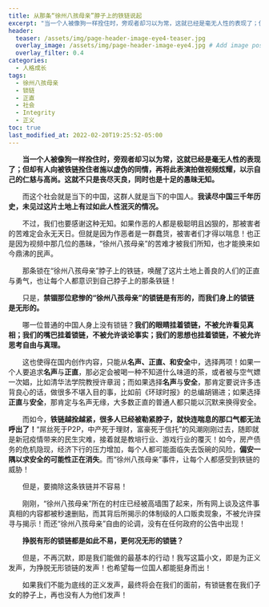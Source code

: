 ```yaml
---
title: 从那条“徐州八孩母亲”脖子上的铁链说起
excerpt: "当一个人被像狗一样拴住时，旁观者却习以为常，这就已经是毫无人性的表现了；但却有人向被铁链拴住者施以虚伪的同情，再将此表演拍做视频炫耀，以示自己的仁慈与高尚。"
header:
  teaser: /assets/img/page-header-image-eye4-teaser.jpg
  overlay_image: /assets/img/page-header-image-eye4.jpg # Add image post (optional)
  overlay_filter: 0.4
categories:
  - 人格成长
tags: 
  - 徐州八孩母亲
  - 锁链
  - 正直
  - 社会
  - Integrity
  - 正义
toc: true
last_modified_at: 2022-02-20T19:25:52-05:00
---
```


&emsp;&emsp;**当一个人被像狗一样拴住时，旁观者却习以为常，这就已经是毫无人性的表现了；但却有人向被铁链拴住者施以虚伪的同情，再将此表演拍做视频炫耀，以示自己的仁慈与高尚。这就不只是丧尽天良，同时也是十足的愚昧无知。**

&emsp;&emsp;而这个社会就是当下的中国，这群人就是当下的中国人。**我读尽中国三千年历史，未见过这片土地上有过如此人性泯灭的情况。**

&emsp;&emsp;不过，我们也要感谢这种无知。如果作恶的人都是极聪明且凶狠的，那被害者的苦难定会永无天日。但就是因为作恶者是一群蠢货，被害者们才得以喘息！也正是因为视频中那几位的愚昧，“徐州八孩母亲”的苦难才被我们所知，也才能换来如今鼎沸的民声。

&emsp;&emsp;那条锁在“徐州八孩母亲”脖子上的铁链，唤醒了这片土地上善良的人们的正直与勇气，也让每个人都意识到自己脖子上的那条铁链！

&emsp;&emsp;只是，**禁锢那位悲惨的“徐州八孩母亲”的锁链是有形的，而我们身上的锁链是无形的。**

&emsp;&emsp;哪一位普通的中国人身上没有锁链？**我们的眼睛挂着锁链，不被允许看见真相；我们的嘴巴挂着锁链，不被允许谈论事实；我们的思想也挂着锁链，不被允许思考自由与真理。**

&emsp;&emsp;这也使得在国内创作内容，只能从**名声、正直、**和**安全**中，选择两项！如果一个人要追求**名声**与**正直**，那必定会被喝一种不知道什么味道的茶，或者被与空气嫖一次娼，比如清华法学院教授许章润；而如果选择**名声**与**安全**，那肯定要说许多违背良心的话，做很多不堪入目的事，比如前《环球时报》的总编胡锡进；如果选择**正直**与**安全**，那肯定与名声无缘，大多数正直的普通人都只能以沉默来换得安全。

&emsp;&emsp;而如今，**铁链越拴越紧，很多人已经被勒紧脖子，就快连喘息的那口气都无法呼出了！**“屌丝死于P2P，中产死于理财，富豪死于信托”的风潮刚刚过去，随即就是新冠疫情带来的民生灾难，接着就是教培行业、游戏行业的覆灭！如今，房产债务的危机隐现，经济下行的压力增加，每个人都可能面临失去饭碗的风险，**偏安一隅以求安全的可能性正在消失**。而“徐州八孩母亲”事件，让每个人都感受到铁链的威胁！

&emsp;&emsp;但是，要摘除这条铁链并不容易！

&emsp;&emsp;刚刚，“徐州八孩母亲”所在的村庄已经被高墙围了起来，所有网上谈及这件事真相的内容都被秒速删贴，而其背后所揭示的体制级的人口贩卖现象，不被允许探寻与揭示！而还“徐州八孩母亲”自由的论调，没有在任何政府的公告中出现！

&emsp;&emsp;**挣脱有形的锁链都是如此不易，更何况无形的锁链？**

&emsp;&emsp;但是，不再沉默，即是我们能做的最基本的行动！我写这篇小文，即是为正义发声，为挣脱无形锁链的发声！也希望每一位国人都能挺身而出！

&emsp;&emsp;如果我们不能为底线的正义发声，最终将会在我们的面前，有锁链套在我们子女的脖子上，再也没有人为他们发声！

